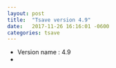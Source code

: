 ```yaml
---
layout: post
title:  "Tsave version 4.9"
date:   2017-11-26 16:16:01 -0600
categories: tsave 
---
```


- Version name : 4.9
- 
